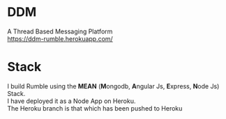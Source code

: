 # DDM
A Thread Based Messaging Platform <br/>
https://ddm-rumble.herokuapp.com/ <br/>
# Stack
I build Rumble using the **MEAN** (**M**ongodb, **A**ngular Js, **E**xpress, **N**ode Js)  Stack. <br/> 
I have deployed it as a Node App on Heroku. <br/>
The Heroku branch is that which has been pushed to Heroku <br/>

